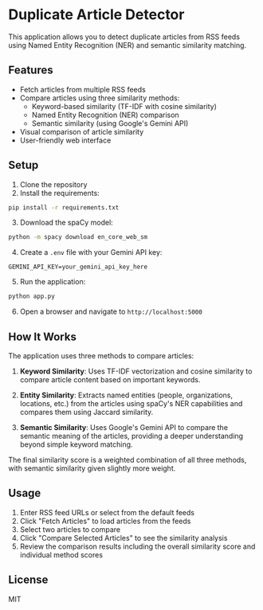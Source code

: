 # Duplicate Article Detector

This application allows you to detect duplicate articles from RSS feeds using Named Entity Recognition (NER) and semantic similarity matching.

## Features

- Fetch articles from multiple RSS feeds
- Compare articles using three similarity methods:
  - Keyword-based similarity (TF-IDF with cosine similarity)
  - Named Entity Recognition (NER) comparison
  - Semantic similarity (using Google's Gemini API)
- Visual comparison of article similarity
- User-friendly web interface

## Setup

1. Clone the repository
2. Install the requirements:

```bash
pip install -r requirements.txt
```

3. Download the spaCy model:

```bash
python -m spacy download en_core_web_sm
```

4. Create a `.env` file with your Gemini API key:

```
GEMINI_API_KEY=your_gemini_api_key_here
```

5. Run the application:

```bash
python app.py
```

6. Open a browser and navigate to `http://localhost:5000`

## How It Works

The application uses three methods to compare articles:

1. **Keyword Similarity**: Uses TF-IDF vectorization and cosine similarity to compare article content based on important keywords.

2. **Entity Similarity**: Extracts named entities (people, organizations, locations, etc.) from the articles using spaCy's NER capabilities and compares them using Jaccard similarity.

3. **Semantic Similarity**: Uses Google's Gemini API to compare the semantic meaning of the articles, providing a deeper understanding beyond simple keyword matching.

The final similarity score is a weighted combination of all three methods, with semantic similarity given slightly more weight.

## Usage

1. Enter RSS feed URLs or select from the default feeds
2. Click "Fetch Articles" to load articles from the feeds
3. Select two articles to compare
4. Click "Compare Selected Articles" to see the similarity analysis
5. Review the comparison results including the overall similarity score and individual method scores

## License

MIT
